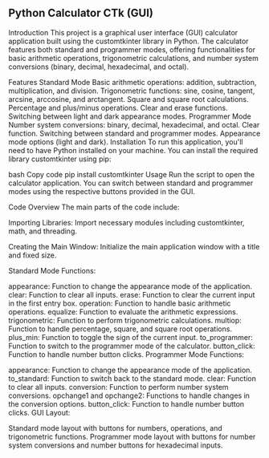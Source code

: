 ## Python Calculator CTk (GUI)
Introduction
This project is a graphical user interface (GUI) calculator application built using the customtkinter library in Python. The calculator features both standard and programmer modes, offering functionalities for basic arithmetic operations, trigonometric calculations, and number system conversions (binary, decimal, hexadecimal, and octal).

Features
Standard Mode
Basic arithmetic operations: addition, subtraction, multiplication, and division.
Trigonometric functions: sine, cosine, tangent, arcsine, arccosine, and arctangent.
Square and square root calculations.
Percentage and plus/minus operations.
Clear and erase functions.
Switching between light and dark appearance modes.
Programmer Mode
Number system conversions: binary, decimal, hexadecimal, and octal.
Clear function.
Switching between standard and programmer modes.
Appearance mode options (light and dark).
Installation
To run this application, you'll need to have Python installed on your machine. You can install the required library customtkinter using pip:

bash
Copy code
pip install customtkinter
Usage
Run the script to open the calculator application. You can switch between standard and programmer modes using the respective buttons provided in the GUI.

Code Overview
The main parts of the code include:

Importing Libraries: Import necessary modules including customtkinter, math, and threading.

Creating the Main Window: Initialize the main application window with a title and fixed size.

Standard Mode Functions:

appearance: Function to change the appearance mode of the application.
clear: Function to clear all inputs.
erase: Function to clear the current input in the first entry box.
operation: Function to handle basic arithmetic operations.
equalize: Function to evaluate the arithmetic expressions.
trigonometric: Function to perform trigonometric calculations.
multiop: Function to handle percentage, square, and square root operations.
plus_min: Function to toggle the sign of the current input.
to_programmer: Function to switch to the programmer mode of the calculator.
button_click: Function to handle number button clicks.
Programmer Mode Functions:

appearance: Function to change the appearance mode of the application.
to_standard: Function to switch back to the standard mode.
clear: Function to clear all inputs.
conversion: Function to perform number system conversions.
opchange1 and opchange2: Functions to handle changes in the conversion options.
button_click: Function to handle number button clicks.
GUI Layout:

Standard mode layout with buttons for numbers, operations, and trigonometric functions.
Programmer mode layout with buttons for number system conversions and number buttons for hexadecimal inputs.
